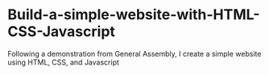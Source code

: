 # Build-a-simple-website-with-HTML-CSS-Javascript
Following a demonstration from General Assembly, I create a simple website using HTML, CSS, and Javascript
